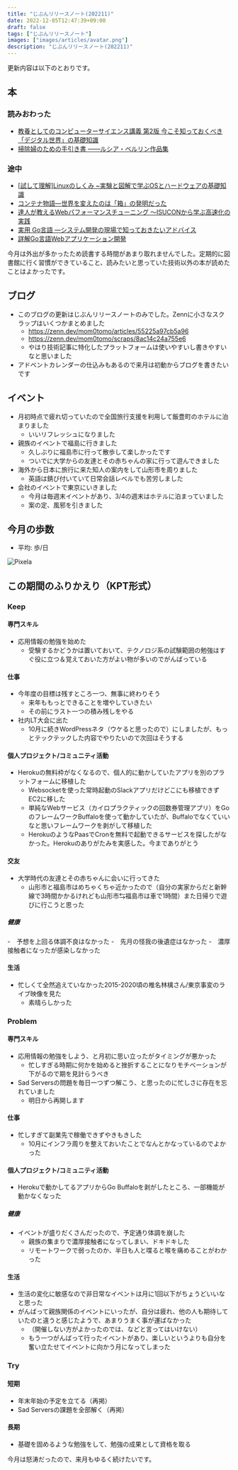 ```yaml
---
title: "じぶんリリースノート(202211)"
date: 2022-12-05T12:47:39+09:00
draft: false
tags: ["じぶんリリースノート"]
images: ["images/articles/avatar.png"]
description: "じぶんリリースノート(202211)"
---
```


更新内容は以下のとおりです。

## 本

### 読みおわった
- [教養としてのコンピューターサイエンス講義 第2版 今こそ知っておくべき「デジタル世界」の基礎知識](https://bookmeter.com/books/19631299)
- [掃除婦のための手引き書 ――ルシア・ベルリン作品集](https://bookmeter.com/books/19336204)

### 途中

- [[試して理解]Linuxのしくみ ~実験と図解で学ぶOSとハードウェアの基礎知識](https://bookmeter.com/books/12664489)
- [コンテナ物語―世界を変えたのは「箱」の発明だった](https://bookmeter.com/books/977)
- [達人が教えるWebパフォーマンスチューニング 〜ISUCONから学ぶ高速化の実践](https://bookmeter.com/books/19792437)
- [実用 Go言語 ―システム開発の現場で知っておきたいアドバイス](https://bookmeter.com/books/19535730)
- [詳解Go言語Webアプリケーション開発](https://bookmeter.com/books/19190920)

今月は外出が多かったため読書する時間があまり取れませんでした。定期的に図書館に行く習慣ができていること、読みたいと思っていた技術以外の本が読めたことはよかったです。

## ブログ

- このブログの更新はじぶんリリースノートのみでした。Zennに小さなスクラップはいくつかまとめました
  - https://zenn.dev/mom0tomo/articles/55225a97cb5a96
  - https://zenn.dev/mom0tomo/scraps/8ac14c24a755e6
  - やはり技術記事に特化したプラットフォームは使いやすいし書きやすいなと思いました
- アドベントカレンダーの仕込みもあるので来月は初動からブログを書きたいです


## イベント

- 月初時点で疲れ切っていたので全国旅行支援を利用して飯豊町のホテルに泊まりました
  - いいリフレッシュになりました
- 親族のイベントで福島に行きました
  - 久しぶりに福島市に行って散歩して楽しかったです
  - ついでに大学からの友達とその赤ちゃんの家に行って遊んできました
- 海外から日本に旅行に来た知人の案内をして山形市を周りました
  - 英語は錆び付いていて日常会話レベルでも苦労しました
- 会社のイベントで東京にいきました
  - 今月は毎週末イベントがあり、3/4の週末はホテルに泊まっていました
  - 案の定、風邪を引きました

## 今月の歩数

- 平均: 歩/日

![Pixela](https://pixe.la/v1/users/mom0tomo/graphs/pedometer)

## この期間のふりかえり（KPT形式）

### Keep

#### 専門スキル

- 応用情報の勉強を始めた
  - 受験するかどうかは置いておいて、テクノロジ系の試験範囲の勉強はすぐ役に立つ＆覚えておいた方がよい物が多いのでがんばっている

#### 仕事

- 今年度の目標は残すところ一つ、無事に終わりそう
  - 来年ももっとできることを増やしていきたい
  - その前にラスト一つの積み残しをやる
- 社内LT大会に出た
  - 10月に続きWordPressネタ（ウケると思ったので）にしましたが、もっとテックテックした内容でやりたいので次回はそうする

#### 個人プロジェクト/コミュニティ活動

- Herokuの無料枠がなくなるので、個人的に動かしていたアプリを別のプラットフォームに移植した
  - Websocketを使った常時起動のSlackアプリだけどこにも移植できずEC2に移した
  - 単純なWebサービス（カイロプラクティックの回数券管理アプリ）をGoのフレームワークBuffaloを使って動かしていたが、Buffaloでなくていいなと思いフレームワークを剥がして移植した
  - HerokuのようなPaasでCronを無料で起動できるサービスを探したがなかった。Herokuのありがたみを実感した。今までありがとう

#### 交友

- 大学時代の友達とその赤ちゃんに会いに行ってきた
  - 山形市と福島市はめちゃくちゃ近かったので（自分の実家からだと新幹線で3時間かかるけれども山形市⇆福島市は車で1時間）また日帰りで遊びに行こうと思った

##### 健康

-　予想を上回る体調不良はなかった
-　先月の怪我の後遺症はなかった
-　濃厚接触者になったが感染しなかった

#### 生活

- 忙しくて全然追えていなかった2015-2020頃の椎名林檎さん/東京事変のライブ映像を見た
  - 素晴らしかった

### Problem

#### 専門スキル

- 応用情報の勉強をしよう、と月初に思い立ったがタイミングが悪かった
  - 忙しすぎる時期に何かを始めると挫折することになりモチベーションが下がるので期を見計らうべき
- Sad Serversの問題を毎日一つずつ解こう、と思ったのに忙しさに存在を忘れていました
  - 明日から再開します

#### 仕事

- 忙しすぎて副業先で稼働できずやきもきした
  - 10月にインフラ周りを整えておいたことでなんとかなっているのでよかった

#### 個人プロジェクト/コミュニティ活動

- Herokuで動かしてるアプリからGo Buffaloを剥がしたところ、一部機能が動かなくなった

##### 健康

- イベントが盛りだくさんだったので、予定通り体調を崩した
  - 親族の集まりで濃厚接触者になってしまい、ドキドキした
  - リモートワークで弱ったのか、半日も人と喋ると喉を痛めることがわかった

#### 生活

- 生活の変化に敏感なので非日常なイベントは月に1回以下がちょうどいいなと思った
- がんばって親族関係のイベントにいったが、自分は疲れ、他の人も期待していたのと違うと感じたようで、あまりうまく事が運ばなかった
  - （開催しない方がよかったのでは、などと言ってはいけない）
  - もう一つがんばって行ったイベントがあり、楽しいというよりも自分を奮い立たせてイベントに向かう月になってしまった

### Try

#### 短期

- 年末年始の予定を立てる（再掲）
- Sad Serversの課題を全部解く（再掲）

#### 長期

- 基礎を固めるような勉強をして、勉強の成果として資格を取る

今月は怒涛だったので、来月もゆるく続けたいです。
